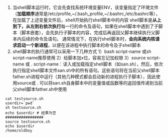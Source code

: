 1.   当shell脚本运行时，它会先查找系统环境变量ENV，该变量指定了环境文件（**加载顺序**通常是/etc/profile,~/.bash_profile,~/.bashrc,/etc/bashrc等），在加载了上述变量文件后，shell开始执行shell脚本中的内容
  shell脚本是**从上到下，从左到右依次执行**每一行的命令及语句，如果在shell脚本中遇到了子脚本（脚本嵌套），会先执行子脚本的内容，完成后再返回父脚本继续执行父脚本内后续的命令及语句。
  通常情况下，在执行shell脚本时，**会向系统内核请求启动一个新进程**，以便在该进程中执行脚本的命令及子shell脚本
2. shell脚本的执行通常可以采用一下几种方式
    1）bash script-name 或sh script-name推荐使用
    2）给脚本加x位，容易忘记加权限
    3）source script-name 或  . script-name：读入或加载指定shell脚本（如san.sh），然后，依次执行指定shell脚本文件san.sh中的所有语句。这些语句将在当前父shell脚本father.sh进程中运行（其他几种模式都会启动新的进程执行子脚本），因此使用source或 . 可以将san.sh自身脚本中的变量值或函数等的返回值传递到当前父shell脚本father.sh中使用
```
cat testsource.sh
userdir=`pwd`
sh testsource.sh
echo $userdir # 结果为空
#################
source testsource.sh
echo $userdir
/home/oldboy
```



















